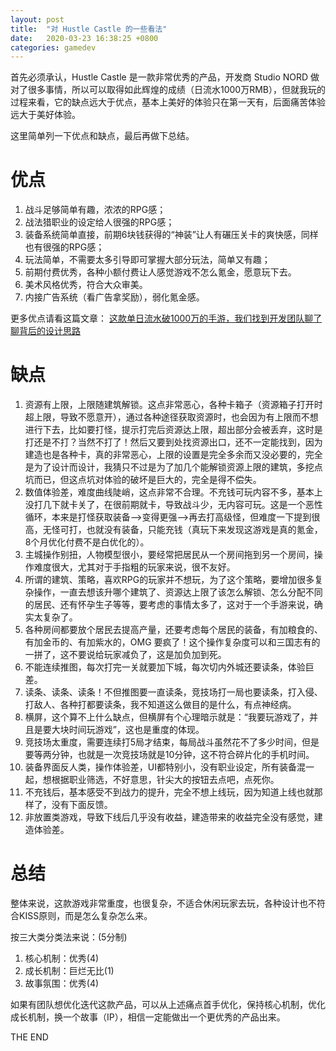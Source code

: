 ```yaml
---
layout: post
title:  "对 Hustle Castle 的一些看法"
date:   2020-03-23 16:38:25 +0800
categories: gamedev
---
```


首先必须承认，Hustle Castle 是一款非常优秀的产品，开发商 Studio NORD 做对了很多事情，所以可以取得如此辉煌的成绩（日流水1000万RMB），但就我玩的过程来看，它的缺点远大于优点，基本上美好的体验只在第一天有，后面痛苦体验远大于美好体验。

这里简单列一下优点和缺点，最后再做下总结。

# 优点
1. 战斗足够简单有趣，浓浓的RPG感；
2. 战法猎职业的设定给人很强的RPG感；
3. 装备系统简单直接，前期6块钱获得的“神装”让人有碾压关卡的爽快感，同样也有很强的RPG感；
4. 玩法简单，不需要太多引导即可掌握大部分玩法，简单又有趣；
5. 前期付费优秀，各种小额付费让人感觉游戏不怎么氪金，愿意玩下去。
6. 美术风格优秀，符合大众审美。
7. 内接广告系统（看广告拿奖励），弱化氪金感。

更多优点请看这篇文章：
[这款单日流水破1000万的手游，我们找到开发团队聊了聊背后的设计思路](https://mp.weixin.qq.com/s/c7SONnzEbPS85qFLG-7nEQ)

# 缺点
1. 资源有上限，上限随建筑解锁。这点非常恶心，各种卡箱子（资源箱子打开时超上限，导致不愿意开），通过各种途径获取资源时，也会因为有上限而不想进行下去，比如要打怪，提示打完后资源达上限，超出部分会被丢弃，这时是打还是不打？当然不打了！然后又要到处找资源出口，还不一定能找到，因为建造也是各种卡，真的非常恶心，上限的设置是完全多余而又没必要的，完全是为了设计而设计，我猜只不过是为了加几个能解锁资源上限的建筑，多挖点坑而已，但这点坑对体验的破坏是巨大的，完全是得不偿失。
2. 数值体验差，难度曲线陡峭，这点非常不合理。不充钱可玩内容不多，基本上没打几下就卡关了，在很前期就卡，导致战斗少，无内容可玩。这是一个恶性循环，本来是打怪获取装备-->变得更强-->再去打高级怪，但难度一下提到很高，无怪可打，也就没有装备，只能充钱（真玩下来发现这游戏是真的氪金，8个月优化付费不是白优化的）。
3. 主城操作别扭，人物模型很小，要经常把居民从一个房间拖到另一个房间，操作难度很大，尤其对于手指粗的玩家来说，很不友好。
4. 所谓的建筑、策略，喜欢RPG的玩家并不想玩，为了这个策略，要增加很多复杂操作，一直去想该升哪个建筑了、资源达上限了该怎么解锁、怎么分配不同的居民、还有怀孕生子等等，要考虑的事情太多了，这对于一个手游来说，确实太复杂了。
5. 各种房间都要放个居民去提高产量，还要考虑每个居民的装备，有加粮食的、有加金币的、有加紫水的，OMG 要疯了！这个操作复杂度可以和三国志有的一拼了，这不要说给玩家减负了，这是加负加到死。
6. 不能连续推图，每次打完一关就要加下城，每次切内外城还要读条，体验巨差。
7. 读条、读条、读条！不但推图要一直读条，竞技场打一局也要读条，打入侵、打敌人、各种打都要读条，我不知道这么做目的是什么，有点神经病。
8. 横屏，这个算不上什么缺点，但横屏有个心理暗示就是：“我要玩游戏了，并且是要大块时间玩游戏”，这也是重度的体现。
9. 竞技场太重度，需要连续打5局才结束，每局战斗虽然花不了多少时间，但是要等两分钟，也就是一次竞技场就是10分钟，这不符合碎片化的手机时间。
10. 装备界面反人类，操作体验差，UI都特别小，没有职业设定，所有装备混一起，想根据职业筛选，不好意思，针尖大的按钮去点吧，点死你。
11. 不充钱后，基本感受不到战力的提升，完全不想上线玩，因为知道上线也就那样了，没有下面反馈。
12. 非放置类游戏，导致下线后几乎没有收益，建造带来的收益完全没有感觉，建造体验差。

# 总结
整体来说，这款游戏非常重度，也很复杂，不适合休闲玩家去玩，各种设计也不符合KISS原则，而是怎么复杂怎么来。

按三大类分类法来说：(5分制)
1. 核心机制：优秀(4)
2. 成长机制：巨烂无比(1)
3. 故事氛围：优秀(4)

如果有团队想优化迭代这款产品，可以从上述痛点首手优化，保持核心机制，优化成长机制，换一个故事（IP），相信一定能做出一个更优秀的产品出来。

THE END
